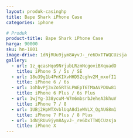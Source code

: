 ```yaml
---
layout: produk-casinghp
title: Bape Shark iPhone Case
categories: iphone

# Produk
product-title: Bape Shark iPhone Case
harga: 90000
sku: hn-1801
image-drive: 1dNjRUu9jym8AyvJ-_re6DxTTWQCUzsja
gallery:
  - url: 1z_qcasHqo9NrjubLRzmNcgoviBXquadO
    title: iPhone 5 / 5s / SE
  - url: 18u39g1b4PnKIXvHHD5Zcghv2M_mxofI1
    title: iPhone 6 / 6s
  - url: 1ohbvPj3vZo5RTSLPWEpT6TMaAVPDUw81
    title: iPhone 6 Plus / 6s Plus
  - url: 1wjYg-338ycuM-W7m6mbsrbJeheA3khuV
    title: iPhone 7 / 8
  - url: 1UBj2HpWTXvblUqA8d1eWVLX_QgAUG8m1
    title: iPhone 7 Plus / 8 Plus
  - url: 1dNjRUu9jym8AyvJ-_re6DxTTWQCUzsja
    title: iPhone X
---
```

